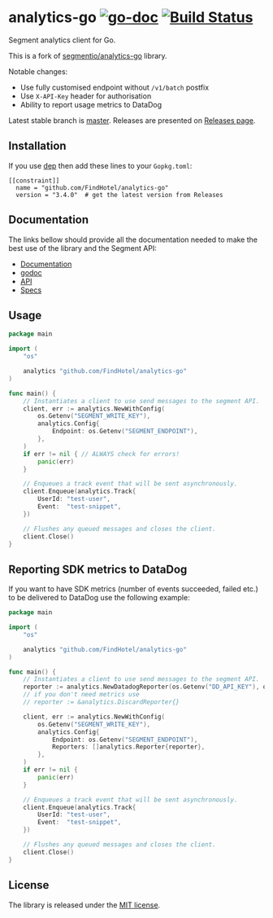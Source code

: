 # analytics-go [![go-doc](https://godoc.org/github.com/FindHotel/analytics-go?status.svg)](https://godoc.org/github.com/FindHotel/analytics-go) [![Build Status](https://travis-ci.com/FindHotel/analytics-go.svg?branch=master)](https://travis-ci.com/FindHotel/analytics-go)

Segment analytics client for Go.

This is a fork of [segmentio/analytics-go](https://github.com/segmentio/analytics-go) library.

Notable changes:

- Use fully customised endpoint without `/v1/batch` postfix
- Use `X-API-Key` header for authorisation
- Ability to report usage metrics to DataDog

Latest stable branch is [master](https://github.com/FindHotel/analytics-go/tree/master). Releases are presented on [Releases page](https://github.com/FindHotel/analytics-go/releases).

## Installation

If you use [dep](https://github.com/golang/dep) then add these lines to your `Gopkg.toml`:

    [[constraint]]
      name = "github.com/FindHotel/analytics-go"
      version = "3.4.0"  # get the latest version from Releases

## Documentation

The links bellow should provide all the documentation needed to make the best
use of the library and the Segment API:

- [Documentation](https://segment.com/docs/libraries/go/)
- [godoc](https://godoc.org/github.com/FindHotel/analytics-go)
- [API](https://segment.com/docs/libraries/http/)
- [Specs](https://segment.com/docs/spec/)

## Usage

```go
package main

import (
    "os"

    analytics "github.com/FindHotel/analytics-go"
)

func main() {
    // Instantiates a client to use send messages to the segment API.
    client, err := analytics.NewWithConfig(
        os.Getenv("SEGMENT_WRITE_KEY"),
        analytics.Config{
            Endpoint: os.Getenv("SEGMENT_ENDPOINT"),
        },
    )
    if err != nil { // ALWAYS check for errors!
        panic(err)
    }

    // Enqueues a track event that will be sent asynchronously.
    client.Enqueue(analytics.Track{
        UserId: "test-user",
        Event:  "test-snippet",
    })

    // Flushes any queued messages and closes the client.
    client.Close()
}
```

## Reporting SDK metrics to DataDog

If you want to have SDK metrics (number of events succeeded, failed etc.)
to be delivered to DataDog use the following example:

```go
package main

import (
    "os"

    analytics "github.com/FindHotel/analytics-go"
)

func main() {
    // Instantiates a client to use send messages to the segment API.
    reporter := analytics.NewDatadogReporter(os.Getenv("DD_API_KEY"), os.Getenv("DD_APP_KEY"))
    // if you don't need metrics use
    // reporter := &analytics.DiscardReporter{}

    client, err := analytics.NewWithConfig(
        os.Getenv("SEGMENT_WRITE_KEY"),
        analytics.Config{
            Endpoint: os.Getenv("SEGMENT_ENDPOINT"),
            Reporters: []analytics.Reporter{reporter},
        },
    )
    if err != nil {
        panic(err)
    }

    // Enqueues a track event that will be sent asynchronously.
    client.Enqueue(analytics.Track{
        UserId: "test-user",
        Event:  "test-snippet",
    })

    // Flushes any queued messages and closes the client.
    client.Close()
}
```

## License

The library is released under the [MIT license](License.md).
